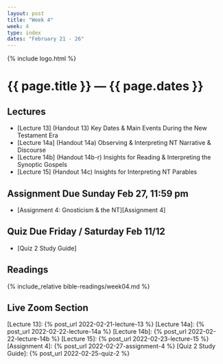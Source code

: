 ```yaml
---
layout: post
title: "Week 4"
week: 4
type: index
dates: "February 21 - 26"
---
```


{% include logo.html %}

# {{ page.title }} &mdash; {{ page.dates }}

## Lectures

- [Lecture 13] (Handout 13) Key Dates & Main Events During the New Testament Era
- [Lecture 14a] (Handout 14a) Observing & Interpreting NT Narrative & Discourse
- [Lecture 14b] (Handout 14b-r) Insights for Reading & Interpreting the Synoptic Gospels
- [Lecture 15] (Handout 14c) Insights for Interpreting NT Parables

## Assignment Due Sunday Feb 27, 11:59 pm

- [Assignment 4: Gnosticism & the NT][Assignment 4]

## Quiz Due Friday / Saturday Feb 11/12

- [Quiz 2 Study Guide]

## Readings

{% include_relative bible-readings/week04.md %}

## Live Zoom Section

[Lecture 13]: {% post_url 2022-02-21-lecture-13 %}
[Lecture 14a]: {% post_url 2022-02-22-lecture-14a %}
[Lecture 14b]: {% post_url 2022-02-22-lecture-14b %}
[Lecture 15]: {% post_url 2022-02-23-lecture-15 %}
[Assignment 4]: {% post_url 2022-02-27-assignment-4 %}
[Quiz 2 Study Guide]: {% post_url 2022-02-25-quiz-2 %}